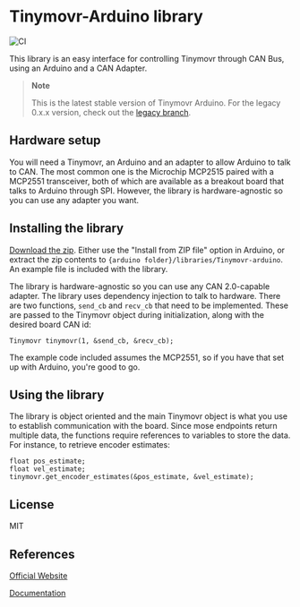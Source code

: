 
# Tinymovr-Arduino library

![CI](https://github.com/tinymovr/tinymovr-arduino/actions/workflows/ci.yaml/badge.svg)

This library is an easy interface for controlling Tinymovr through CAN Bus, using an Arduino and a CAN Adapter.

> **Note**
>
> This is the latest stable version of Tinymovr Arduino. For the legacy 0.x.x version, check out the [legacy branch](https://github.com/tinymovr/Tinymovr-arduino/tree/legacy).

## Hardware setup

You will need a Tinymovr, an Arduino and an adapter to allow Arduino to talk to CAN. The most common one is the Microchip MCP2515 paired with a MCP2551 transceiver, both of which are available as a breakout board that talks to Arduino through SPI. However, the library is hardware-agnostic so you can use any adapter you want.

## Installing the library

[Download the zip](https://github.com/tinymovr/Tinymovr-arduino/archive/refs/heads/main.zip). Either use the "Install from ZIP file" option in Arduino, or extract the zip contents to `{arduino folder}/libraries/Tinymovr-arduino`. An example file is included with the library.

The library is hardware-agnostic so you can use any CAN 2.0-capable adapter. The library uses dependency injection to talk to hardware. There are two functions, `send_cb` and `recv_cb` that need to be implemented. These are passed to the Tinymovr object during initialization, along with the desired board CAN id:

    Tinymovr tinymovr(1, &send_cb, &recv_cb);

The example code included assumes the MCP2551, so if you have that set up with Arduino, you're good to go.

## Using the library

The library is object oriented and the main Tinymovr object is what you use to establish communication with the board. Since mose endpoints return multiple data, the functions require references to variables to store the data. For instance, to retrieve encoder estimates:

    float pos_estimate;
    float vel_estimate;
    tinymovr.get_encoder_estimates(&pos_estimate, &vel_estimate);

## License

MIT

## References

[Official Website](https://tinymovr.com)

[Documentation](https://tinymovr.readthedocs.io)
